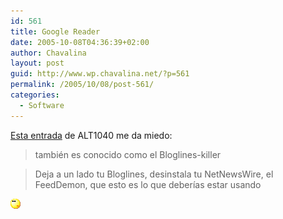 ```yaml
---
id: 561
title: Google Reader
date: 2005-10-08T04:36:39+02:00
author: Chavalina
layout: post
guid: http://www.wp.chavalina.net/?p=561
permalink: /2005/10/08/post-561/
categories:
  - Software
---
```

<a href="http://alt1040.com/archivo/2005/10/07/google-reader/" target="_blank">Esta entrada</a> de ALT1040 me da miedo: 

> también es conocido como el Bloglines-killer

> Deja a un lado tu Bloglines, desinstala tu NetNewsWire, el FeedDemon, que esto es lo que deberías estar usando

![emo](/imagenes/emoticonos/pensativo.gif)